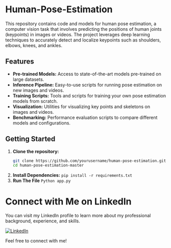 # Human-Pose-Estimation
This repository contains code and models for human pose estimation, a computer vision task that involves predicting the positions of human joints (keypoints) in images or videos. The project leverages deep learning techniques to accurately detect and localize keypoints such as shoulders, elbows, knees, and ankles.

## Features

- **Pre-trained Models:** Access to state-of-the-art models pre-trained on large datasets.
- **Inference Pipeline:** Easy-to-use scripts for running pose estimation on new images and videos.
- **Training Scripts:** Tools and scripts for training your own pose estimation models from scratch.
- **Visualization:** Utilities for visualizing key points and skeletons on images and videos.
- **Benchmarking:** Performance evaluation scripts to compare different models and configurations.

## Getting Started

1. **Clone the repository:**
   ```bash
   git clone https://github.com/yourusername/human-pose-estimation.git
   cd human-pose-estimation-master
2. **Install Dependencies:**
   ``pip install -r requirements.txt``
3. **Run The File**
   ``Python app.py``
# Connect with Me on LinkedIn

You can visit my LinkedIn profile to learn more about my professional background, experience, and skills.

[![LinkedIn](https://img.shields.io/badge/LinkedIn-Connect-blue)](https://www.linkedin.com/in/syed-muqtasid-ali-91a0a623a/)

Feel free to connect with me!

